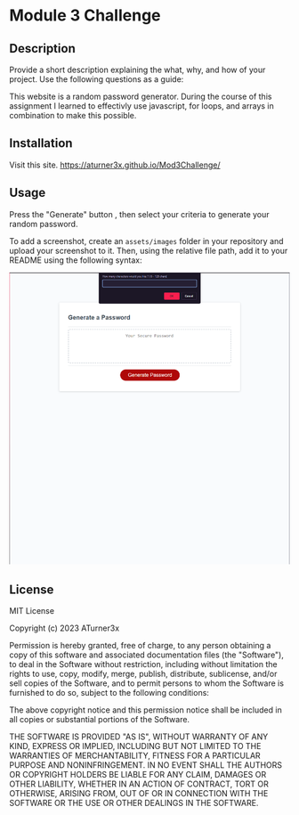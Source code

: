 # Module 3 Challenge

## Description

Provide a short description explaining the what, why, and how of your project. Use the following questions as a guide:

This website is a random password generator. During the course of this assignment I learned to effectivly use javascript, for loops, and arrays in combination to make this possible. 

## Installation

Visit this site. https://aturner3x.github.io/Mod3Challenge/ 

## Usage

Press the "Generate" button , then select your criteria to generate your random password.

To add a screenshot, create an `assets/images` folder in your repository and upload your screenshot to it. Then, using the relative file path, add it to your README using the following syntax:

![Password Generator Screenshot](./Develop/assets/images/Screenshot%202023-02-27%20143053.png)

## License

MIT License

Copyright (c) 2023 ATurner3x

Permission is hereby granted, free of charge, to any person obtaining a copy of this software and associated documentation files (the "Software"), to deal in the Software without restriction, including without limitation the rights to use, copy, modify, merge, publish, distribute, sublicense, and/or sell copies of the Software, and to permit persons to whom the Software is furnished to do so, subject to the following conditions:

The above copyright notice and this permission notice shall be included in all copies or substantial portions of the Software.

THE SOFTWARE IS PROVIDED "AS IS", WITHOUT WARRANTY OF ANY KIND, EXPRESS OR IMPLIED, INCLUDING BUT NOT LIMITED TO THE WARRANTIES OF MERCHANTABILITY, FITNESS FOR A PARTICULAR PURPOSE AND NONINFRINGEMENT. IN NO EVENT SHALL THE AUTHORS OR COPYRIGHT HOLDERS BE LIABLE FOR ANY CLAIM, DAMAGES OR OTHER LIABILITY, WHETHER IN AN ACTION OF CONTRACT, TORT OR OTHERWISE, ARISING FROM, OUT OF OR IN CONNECTION WITH THE SOFTWARE OR THE USE OR OTHER DEALINGS IN THE SOFTWARE.
